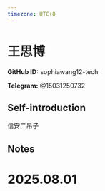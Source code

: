 ```yaml
---
timezone: UTC+8
---
```


# 王思博

**GitHub ID:** sophiawang12-tech

**Telegram:** @15031250732

## Self-introduction

信安二吊子

## Notes

<!-- Content_START -->

# 2025.08.01


<!-- Content_END -->
